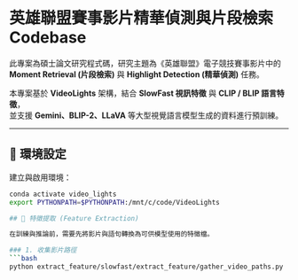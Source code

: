 # 英雄聯盟賽事影片精華偵測與片段檢索 Codebase

此專案為碩士論文研究程式碼，研究主題為《英雄聯盟》電子競技賽事影片中的  
**Moment Retrieval (片段檢索)** 與 **Highlight Detection (精華偵測)** 任務。  

本專案基於 **VideoLights** 架構，結合 **SlowFast 視訊特徵** 與 **CLIP / BLIP 語言特徵**，  
並支援 **Gemini、BLIP-2、LLaVA** 等大型視覺語言模型生成的資料進行預訓練。

---

## 📌 環境設定

建立與啟用環境：
```bash
conda activate video_lights
export PYTHONPATH=$PYTHONPATH:/mnt/c/code/VideoLights

## 🎥 特徵提取 (Feature Extraction)

在訓練與推論前，需要先將影片與語句轉換為可供模型使用的特徵檔。

### 1. 收集影片路徑
```bash
python extract_feature/slowfast/extract_feature/gather_video_paths.py
